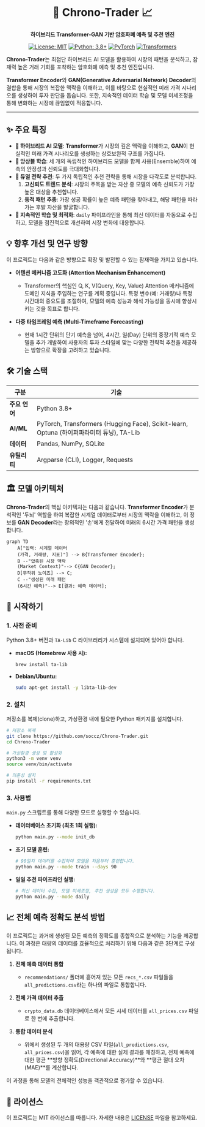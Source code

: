 <div align="center">

# 🤖 Chrono-Trader 📈

**하이브리드 Transformer-GAN 기반 암호화폐 예측 및 추천 엔진**

</div>

<div align="center">

[![License: MIT](https://img.shields.io/badge/License-MIT-yellow.svg)](https://opensource.org/licenses/MIT)
[![Python: 3.8+](https://img.shields.io/badge/Python-3.8+-blue.svg)](https://www.python.org/downloads/)
[![PyTorch](https://img.shields.io/badge/PyTorch-%23EE4C2C.svg?style=flat&logo=PyTorch&logoColor=white)](https://pytorch.org/)
[![Transformers](https://img.shields.io/badge/🤗%20Transformers-blue.svg)](https://github.com/huggingface/transformers)

</div>

**Chrono-Trader**는 최첨단 하이브리드 AI 모델을 활용하여 시장의 패턴을 분석하고, 잠재력 높은 거래 기회를 포착하는 암호화폐 예측 및 추천 엔진입니다.

**Transformer Encoder**와 **GAN(Generative Adversarial Network) Decoder**의 결합을 통해 시장의 복잡한 맥락을 이해하고, 이를 바탕으로 현실적인 미래 가격 시나리오를 생성하여 투자 판단을 돕습니다. 또한, 지속적인 데이터 학습 및 모델 미세조정을 통해 변화하는 시장에 끊임없이 적응합니다.

---

## ✨ 주요 특징

- **🧠 하이브리드 AI 모델**: **Transformer**가 시장의 깊은 맥락을 이해하고, **GAN**이 현실적인 미래 가격 시나리오를 생성하는 상호보완적 구조를 가집니다.
- **🤖 앙상블 학습**: 세 개의 독립적인 하이브리드 모델을 함께 사용(Ensemble)하여 예측의 안정성과 신뢰도를 극대화합니다.
- **🎯 듀얼 전략 추천**: 두 가지 독립적인 추천 전략을 통해 시장을 다각도로 분석합니다.
    1.  **고신뢰도 트렌드 분석**: 시장의 주목을 받는 자산 중 모델의 예측 신뢰도가 가장 높은 대상을 추천합니다.
    2.  **동적 패턴 추종**: 가장 성공 확률이 높은 예측 패턴을 찾아내고, 해당 패턴을 따라가는 후발 자산을 발굴합니다.
- **🔄 지속적인 학습 및 최적화**: `daily` 파이프라인을 통해 최신 데이터를 자동으로 수집하고, 모델을 점진적으로 개선하여 시장 변화에 대응합니다.

## 💡 향후 개선 및 연구 방향

이 프로젝트는 다음과 같은 방향으로 확장 및 발전할 수 있는 잠재력을 가지고 있습니다.

- **어텐션 메커니즘 고도화 (Attention Mechanism Enhancement)**
  - Transformer의 핵심인 Q, K, V(Query, Key, Value) Attention 메커니즘에 도메인 지식을 주입하는 연구를 계획 중입니다. 특정 변수(예: 거래량)나 특정 시간대의 중요도를 조절하여, 모델의 예측 성능과 해석 가능성을 동시에 향상시키는 것을 목표로 합니다.

- **다중 타임프레임 예측 (Multi-Timeframe Forecasting)**
  - 현재 1시간 단위의 단기 예측을 넘어, 4시간, 일(Day) 단위의 중장기적 예측 모델을 추가 개발하여 사용자의 투자 스타일에 맞는 다양한 전략적 추천을 제공하는 방향으로 확장을 고려하고 있습니다.

## 🛠️ 기술 스택

| 구분      | 기술                                                                                                        |
|-----------|-------------------------------------------------------------------------------------------------------------|
| **주요 언어** | Python 3.8+                                                                                                 |
| **AI/ML** | PyTorch, Transformers (Hugging Face), Scikit-learn, Optuna (하이퍼파라미터 튜닝), TA-Lib                      |
| **데이터**    | Pandas, NumPy, SQLite                                                                                       |
| **유틸리티**  | Argparse (CLI), Logger, Requests                                                                            |

## 🏛️ 모델 아키텍처

**Chrono-Trader**의 핵심 아키텍처는 다음과 같습니다. **Transformer Encoder**가 분석적인 '두뇌' 역할을 하여 복잡한 시계열 데이터로부터 시장의 맥락을 이해하고, 이 정보를 **GAN Decoder**라는 창의적인 '손'에게 전달하여 미래의 6시간 가격 패턴을 생성합니다.

```mermaid
graph TD
    A["입력: 시계열 데이터
    (가격, 거래량, 지표)"] --> B{Transformer Encoder};
    B --"압축된 시장 맥락
    (Market Context)"--> C{GAN Decoder};
    D[무작위 노이즈] --> C;
    C --"생성된 미래 패턴
    (6시간 예측)"--> E[결과: 예측 데이터];
```

## 🚀 시작하기

### 1. 사전 준비

Python 3.8+ 버전과 `TA-Lib` C 라이브러리가 시스템에 설치되어 있어야 합니다.

- **macOS (Homebrew 사용 시):**
  ```bash
  brew install ta-lib
  ```
- **Debian/Ubuntu:**
  ```bash
  sudo apt-get install -y libta-lib-dev
  ```

### 2. 설치

저장소를 복제(clone)하고, 가상환경 내에 필요한 Python 패키지를 설치합니다.

```bash
# 저장소 복제
git clone https://github.com/soccz/Chrono-Trader.git
cd Chrono-Trader

# 가상환경 생성 및 활성화
python3 -m venv venv
source venv/bin/activate

# 의존성 설치
pip install -r requirements.txt
```

### 3. 사용법

`main.py` 스크립트를 통해 다양한 모드로 실행할 수 있습니다.

- **데이터베이스 초기화 (최초 1회 실행):**
  ```bash
  python main.py --mode init_db
  ```

- **초기 모델 훈련:**
  ```bash
  # 90일치 데이터를 수집하여 모델을 처음부터 훈련합니다.
  python main.py --mode train --days 90
  ```

- **일일 추천 파이프라인 실행:**
  ```bash
  # 최신 데이터 수집, 모델 미세조정, 추천 생성을 모두 수행합니다.
  python main.py --mode daily
  ```

## 📈 전체 예측 정확도 분석 방법

이 프로젝트는 과거에 생성된 모든 예측의 정확도를 종합적으로 분석하는 기능을 제공합니다. 이 과정은 대량의 데이터를 효율적으로 처리하기 위해 다음과 같은 3단계로 구성됩니다.

1.  **전체 예측 데이터 통합**
    *   `recommendations/` 폴더에 흩어져 있는 모든 `recs_*.csv` 파일들을 `all_predictions.csv`라는 하나의 파일로 통합합니다.

2.  **전체 가격 데이터 추출**
    *   `crypto_data.db` 데이터베이스에서 모든 시세 데이터를 `all_prices.csv` 파일로 한 번에 추출합니다.

3.  **통합 데이터 분석**
    *   위에서 생성된 두 개의 대용량 CSV 파일(`all_predictions.csv`, `all_prices.csv`)을 읽어, 각 예측에 대한 실제 결과를 매칭하고, 전체 예측에 대한 평균 **방향 정확도(Directional Accuracy)**와 **평균 절대 오차(MAE)**를 계산합니다.

이 과정을 통해 모델의 전체적인 성능을 객관적으로 평가할 수 있습니다.

## 📜 라이선스

이 프로젝트는 MIT 라이선스를 따릅니다. 자세한 내용은 [LICENSE](LICENSE) 파일을 참고하세요.
